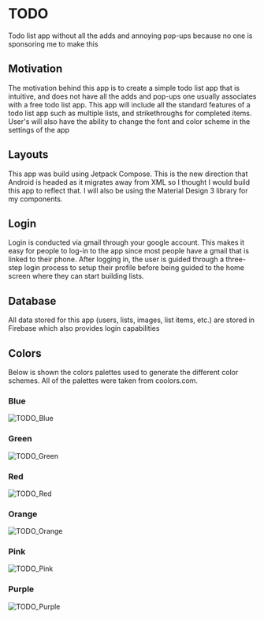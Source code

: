 # TODO
Todo list app without all the adds and annoying pop-ups because no one is sponsoring me to make this

## Motivation
The motivation behind this app is to create a simple todo list app that is intuitive, and does not have all the adds and pop-ups one usually associates with a free todo list app. This app will include all the standard features of a todo list app such as multiple lists, and strikethroughs for completed items. User's will also have the ability to change the font and color scheme in the settings of the app

## Layouts
This app was build using Jetpack Compose. This is the new direction that Android is headed as it migrates away from XML so I thought I would build this app to reflect that. I will also be using the Material Design 3 library for my components.

## Login
Login is conducted via gmail through your google account. This makes it easy for people to log-in to the app since most people have a gmail that is linked to their phone. After logging in, the user is guided through a three-step login process to setup their profile before being guided to the home screen where they can start building lists.

## Database
All data stored for this app (users, lists, images, list items, etc.) are stored in Firebase which also provides login capabilities

## Colors
Below is shown the colors palettes used to generate the different color schemes. All of the palettes were taken from coolors.com.

### Blue
![TODO_Blue](https://user-images.githubusercontent.com/106257169/184467934-a0f8dd02-b893-4544-8d61-0bb05beb46c6.png)

### Green
![TODO_Green](https://user-images.githubusercontent.com/106257169/184468081-6eb0d9d9-e824-4d94-9579-54e1ec8dcd5c.png)

### Red
![TODO_Red](https://user-images.githubusercontent.com/106257169/183336302-0ddb6695-4089-4cc4-a123-95cb05d01949.png)

### Orange
![TODO_Orange](https://user-images.githubusercontent.com/106257169/183335979-b5c117d6-9934-460c-8150-7e64ad8f9e67.png)

### Pink
![TODO_Pink](https://user-images.githubusercontent.com/106257169/183336273-c18bc526-bda9-41cd-bd9a-542d9489b930.png)

### Purple
![TODO_Purple](https://user-images.githubusercontent.com/106257169/183336394-0aaedc52-8a48-49a1-80ef-02235fb8b717.png)
